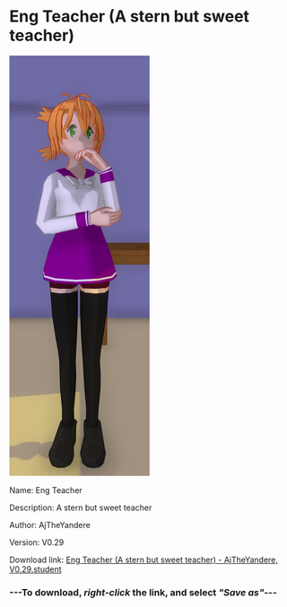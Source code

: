 # Eng Teacher (A stern but sweet teacher)

<img src = "https://raw.githubusercontent.com/Arbiter1223/Daigaku-Gurashi-Custom-Students/master/Students/Files/Eng%20Teacher%20(A%20stern%20but%20sweet%20teacher).png">

Name: Eng Teacher

Description: A stern but sweet teacher

Author: AjTheYandere

Version: V0.29

Download link: <a href="https://raw.githubusercontent.com/Arbiter1223/Daigaku-Gurashi-Custom-Students/master/Students/Files/Eng%20Teacher%20(A%20stern%20but%20sweet%20teacher)%20-%20AjTheYandere%2C%20V0.29.student">Eng Teacher (A stern but sweet teacher) - AjTheYandere, V0.29.student</a>

### ---**To download, _right-click_ the link, and select _"Save as"_**---
